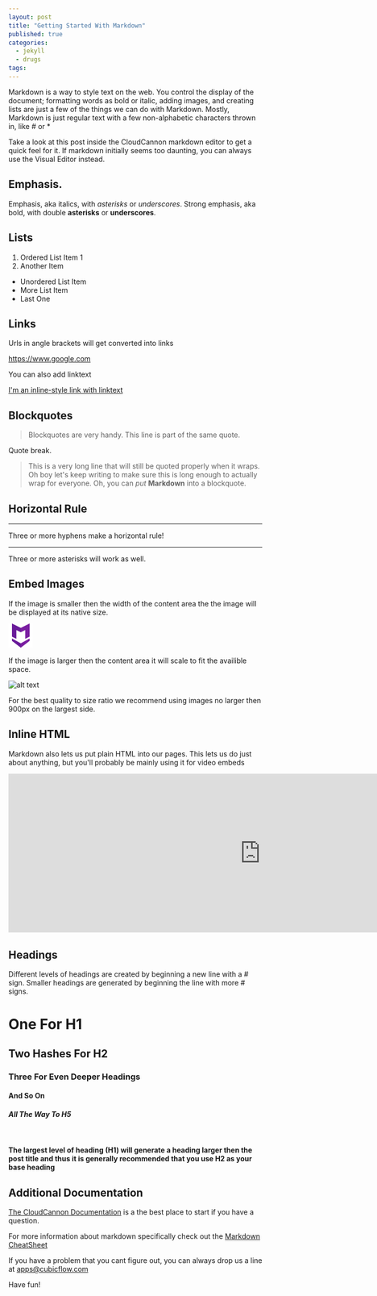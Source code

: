 ```yaml
---
layout: post
title: "Getting Started With Markdown"
published: true
categories:
  - jekyll
  - drugs
tags:
---
```


Markdown is a way to style text on the web. You control the display of the document; formatting words as bold or italic, adding images, and creating lists are just a few of the things we can do with Markdown. Mostly, Markdown is just regular text with a few non-alphabetic characters thrown in, like # or *

Take a look at this post inside the CloudCannon markdown editor to get a quick feel for it. If markdown initially seems too daunting, you can always use the Visual Editor instead.


## Emphasis.

Emphasis, aka italics, with *asterisks* or _underscores_. Strong emphasis, aka bold, with double **asterisks** or __underscores__.


## Lists

1. Ordered List Item 1
2. Another Item

* Unordered List Item
* More List Item
* Last One

## Links

Urls in angle brackets will get converted into links

<https://www.google.com>

You can also add linktext

[I'm an inline-style link with linktext](https://www.google.com "Google's Homepage")

## Blockquotes

> Blockquotes are very handy.
> This line is part of the same quote.

Quote break.

> This is a very long line that will still be quoted properly when it wraps. Oh boy let's keep writing to make sure this is long enough to actually wrap for everyone. Oh, you can *put* **Markdown** into a blockquote.


## Horizontal Rule

---

Three or more hyphens make a horizontal rule!

***

Three or more asterisks will work as well.


## Embed Images

If the image is smaller then the width of the content area the the image will be displayed at its native size.

![alt text](https://github.com/adam-p/markdown-here/raw/master/src/common/images/icon48.png "Logo Title Text 1")

If the image is larger then the content area it will scale to fit the availible space.

![alt text](http://images.shape.mdpcdn.com/sites/shape.com/files/adderall-fb.jpg)

For the best quality to size ratio we recommend using images no larger then 900px on the largest side.

## Inline HTML

Markdown also lets us put plain HTML into our pages. This lets us do just about anything, but you'll probably be mainly using it for video embeds

<iframe width="1000" height="315" src="https://www.youtube.com/embed/6A5EpqqDOdk?rel=0&amp;controls=0&amp;showinfo=0" frameborder="0" allowfullscreen></iframe>


## Headings

Different levels of headings are created by beginning a new line with a # sign. Smaller headings are generated by beginning the line with more # signs.

# One For H1

## Two Hashes For H2

### Three For Even Deeper Headings

#### And So On

##### All The Way To H5

&nbsp;

**The largest level of heading (H1) will generate a heading larger then the post title and thus it is generally recommended that you use H2 as your base heading**

## Additional Documentation

[The CloudCannon Documentation](https://docs.cloudcannon.com/) is a the best place to start if you have a question.

For more information about markdown specifically check out the [Markdown CheatSheet](https://github.com/adam-p/markdown-here/wiki/Markdown-Cheatsheet#links)

If you have a problem that you cant figure out, you can always drop us a line at  [apps@cubicflow.com](mailto:apps@cubicflow.com)

Have fun!
